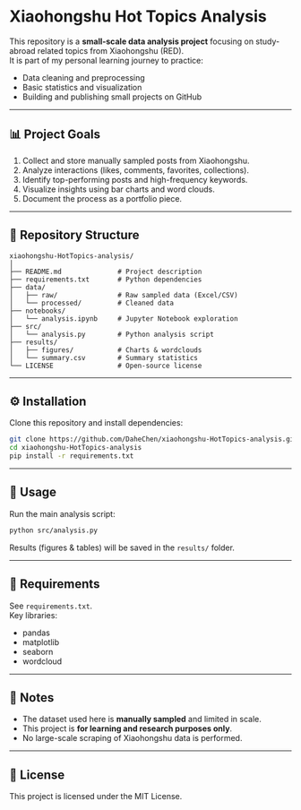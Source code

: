 # Xiaohongshu Hot Topics Analysis

This repository is a **small-scale data analysis project** focusing on study-abroad related topics from Xiaohongshu (RED).  
It is part of my personal learning journey to practice:
- Data cleaning and preprocessing  
- Basic statistics and visualization  
- Building and publishing small projects on GitHub  

---

## 📊 Project Goals
1. Collect and store manually sampled posts from Xiaohongshu.  
2. Analyze interactions (likes, comments, favorites, collections).  
3. Identify top-performing posts and high-frequency keywords.  
4. Visualize insights using bar charts and word clouds.  
5. Document the process as a portfolio piece.  

---

## 📂 Repository Structure
```
xiaohongshu-HotTopics-analysis/
│
├── README.md              # Project description
├── requirements.txt       # Python dependencies
├── data/
│   ├── raw/               # Raw sampled data (Excel/CSV)
│   └── processed/         # Cleaned data
├── notebooks/
│   └── analysis.ipynb     # Jupyter Notebook exploration
├── src/
│   └── analysis.py        # Python analysis script
├── results/
│   ├── figures/           # Charts & wordclouds
│   └── summary.csv        # Summary statistics
└── LICENSE                # Open-source license
```

---

## ⚙️ Installation
Clone this repository and install dependencies:

```bash
git clone https://github.com/DaheChen/xiaohongshu-HotTopics-analysis.git
cd xiaohongshu-HotTopics-analysis
pip install -r requirements.txt
```

---

## 🚀 Usage
Run the main analysis script:

```bash
python src/analysis.py
```

Results (figures & tables) will be saved in the `results/` folder.

---

## 🧰 Requirements
See `requirements.txt`.  
Key libraries:
- pandas  
- matplotlib  
- seaborn  
- wordcloud  

---

## 📌 Notes
- The dataset used here is **manually sampled** and limited in scale.  
- This project is **for learning and research purposes only**.  
- No large-scale scraping of Xiaohongshu data is performed.  

---

## 📜 License
This project is licensed under the MIT License.
